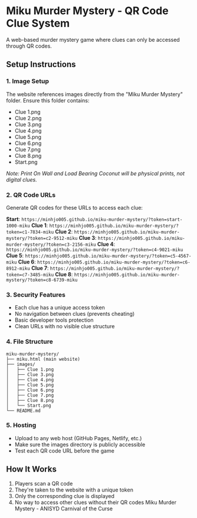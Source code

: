# Miku Murder Mystery - QR Code Clue System

A web-based murder mystery game where clues can only be accessed through QR codes.

## Setup Instructions

### 1. Image Setup
The website references images directly from the "Miku Murder Mystery" folder. Ensure this folder contains:
- Clue 1.png
- Clue 2.png
- Clue 3.png  
- Clue 4.png
- Clue 5.png
- Clue 6.png
- Clue 7.png
- Clue 8.png
- Start.png

*Note: Print On Wall and Load Bearing Coconut will be physical prints, not digital clues.*

### 2. QR Code URLs
Generate QR codes for these URLs to access each clue:

**Start**: `https://minhjo005.github.io/miku-murder-mystery/?token=start-1000-miku`
**Clue 1**: `https://minhjo005.github.io/miku-murder-mystery/?token=c1-7834-miku`
**Clue 2**: `https://minhjo005.github.io/miku-murder-mystery/?token=c2-9512-miku`
**Clue 3**: `https://minhjo005.github.io/miku-murder-mystery/?token=c3-2156-miku`
**Clue 4**: `https://minhjo005.github.io/miku-murder-mystery/?token=c4-9021-miku`
**Clue 5**: `https://minhjo005.github.io/miku-murder-mystery/?token=c5-4567-miku`
**Clue 6**: `https://minhjo005.github.io/miku-murder-mystery/?token=c6-8912-miku`
**Clue 7**: `https://minhjo005.github.io/miku-murder-mystery/?token=c7-3485-miku`
**Clue 8**: `https://minhjo005.github.io/miku-murder-mystery/?token=c8-6739-miku`

### 3. Security Features
- Each clue has a unique access token
- No navigation between clues (prevents cheating)
- Basic developer tools protection
- Clean URLs with no visible clue structure

### 4. File Structure
```
miku-murder-mystery/
├── miku.html (main website)
├── images/
│   ├── Clue 1.png
│   ├── Clue 3.png
│   ├── Clue 4.png
│   ├── Clue 5.png
│   ├── Clue 6.png
│   ├── Clue 7.png
│   ├── Clue 8.png
│   └── Start.png
└── README.md
```

### 5. Hosting
- Upload to any web host (GitHub Pages, Netlify, etc.)
- Make sure the images directory is publicly accessible
- Test each QR code URL before the game

## How It Works
1. Players scan a QR code
2. They're taken to the website with a unique token
3. Only the corresponding clue is displayed
4. No way to access other clues without their QR codes
Miku Murder Mystery - ANISYD Carnival of the Curse 
